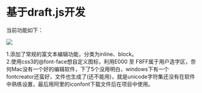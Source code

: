 # 基于draft.js开发

当前功能如下：

![](https://github.com/yangdongMC/BlogEditor/blob/master/src/assets/images/use.png)


1.添加了常规的富文本编辑功能，分类为inline、block。    
2.使用css3的@font-face想自定义图标，利用E000 至 F8FF属于用户造字区，奈何Mac没有一个好的编辑软件，下了5个没用明白，windows下有一个fontcreator还蛮好，文件也生成了(还不能用)，就是unicode字符集还没有在软件中熟练设置，最后用阿里的iconfont下载文件后在项目中使用。

